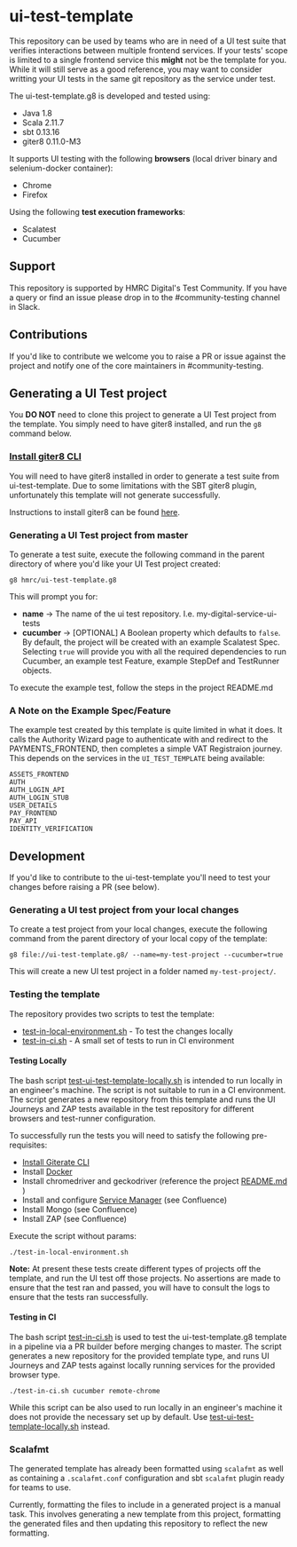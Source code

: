 
# ui-test-template

This repository can be used by teams who are in need of a UI test suite that verifies interactions between multiple frontend services.  If your tests' scope is limited to a single frontend service this **might** not be the template for you.  While it will still serve as a good reference, you may want to consider writting your UI tests in the same git repository as the service under test.  

The ui-test-template.g8 is developed and tested using:
* Java 1.8
* Scala 2.11.7
* sbt 0.13.16
* giter8 0.11.0-M3

It supports UI testing with the following **browsers** (local driver binary and selenium-docker container):
* Chrome
* Firefox

Using the following **test execution frameworks**:
* Scalatest
* Cucumber

## Support
This repository is supported by HMRC Digital's Test Community.  If you have a query or find an issue please drop in to the #community-testing channel in Slack.

## Contributions
If you'd like to contribute we welcome you to raise a PR or issue against the project and notify one of the core maintainers in #community-testing.

## Generating a UI Test project
You **DO NOT** need to clone this project to generate a UI Test project from the template.  You simply need to have giter8 installed, and run the `g8` command below.

### [Install giter8 CLI](#install-giterate) 
You will need to have giter8 installed in order to generate a test suite from ui-test-template. Due to some limitations with the SBT giter8 plugin, unfortunately this template will not generate successfully. 

Instructions to install giter8 can be found [here](http://www.foundweekends.org/giter8/setup.html).

### Generating a UI Test project from master
To generate a test suite, execute the following command in the parent directory of where you'd like your UI Test project created:
    
    g8 hmrc/ui-test-template.g8

This will prompt you for:
- **name** -> The name of the ui test repository.  I.e. my-digital-service-ui-tests
- **cucumber** -> [OPTIONAL] A Boolean property which defaults to `false`.  By default, the project will be created with an example Scalatest Spec.  Selecting `true` will provide you with all the required dependencies to run Cucumber, an example test Feature, example StepDef and TestRunner objects. 

To execute the example test, follow the steps in the project README.md

### A Note on the Example Spec/Feature
The example test created by this template is quite limited in what it does.  It calls the Authority Wizard page to authenticate with and redirect to the PAYMENTS_FRONTEND, then completes a simple VAT Registraion journey.  This depends on the services in the `UI_TEST_TEMPLATE` being available:

    ASSETS_FRONTEND
    AUTH
    AUTH_LOGIN_API
    AUTH_LOGIN_STUB
    USER_DETAILS
    PAY_FRONTEND
    PAY_API
    IDENTITY_VERIFICATION 

## Development
If you'd like to contribute to the ui-test-template you'll need to test your changes before raising a PR (see below).  

### Generating a UI test project from your local changes
To create a test project from your local changes, execute the following command from the parent directory of your local copy of the template:

    g8 file://ui-test-template.g8/ --name=my-test-project --cucumber=true

This will create a new UI test project in a folder named `my-test-project/`.  
 
### Testing the template
The repository provides two scripts to test the template:
- [test-in-local-environment.sh](test-in-local-environment.sh) - To test the changes locally
- [test-in-ci.sh](test-in-ci.sh) - A small set of tests to run in CI environment

#### Testing Locally 
The bash script [test-ui-test-template-locally.sh](test-in-local-environment.sh) is intended to run locally in an engineer's machine.
 The script is not suitable to run in a CI environment. The script generates a new repository from this template and runs
  the UI Journeys and ZAP tests available in the test repository for different browsers and test-runner configuration. 
 
To successfully run the tests you will need to satisfy the following pre-requisites: 

- [Install Giterate CLI](#install-giterate)
- Install [Docker]()
- Install chromedriver and geckodriver (reference the project [README.md](./src/main/g8/README.md) )
- Install and configure [Service Manager](https://github.com/hmrc/service-manager) (see Confluence)
- Install Mongo (see Confluence)
- Install ZAP (see Confluence)

Execute the script without params:
```
./test-in-local-environment.sh
```

**Note:** At present these tests create different types of projects off the template, and run the UI test off those projects. 
 No assertions are made to ensure that the test ran and passed, you will have to consult the logs to ensure that the tests 
 ran successfully.
 
#### Testing in CI
The bash script [test-in-ci.sh](test-in-ci.sh) is used to test the ui-test-template.g8 template
 in a pipeline via a PR builder before merging changes to master. The script generates a new repository for the
  provided template type, and runs UI Journeys and ZAP tests against locally running services for the provided browser type.
  
```
./test-in-ci.sh cucumber remote-chrome
```

While this script can be also used to run locally in an engineer's machine it does not provide the necessary set up by default.
Use [test-ui-test-template-locally.sh](test-in-local-environment.sh) instead.  

### Scalafmt
The generated template has already been formatted using `scalafmt` as well as containing a `.scalafmt.conf` configuration and sbt `scalafmt` plugin ready for teams to use. 

Currently, formatting the files to include in a generated project is a manual task. This involves generating a new template from this project, formatting the generated files and then updating this repository to reflect the new formatting.
